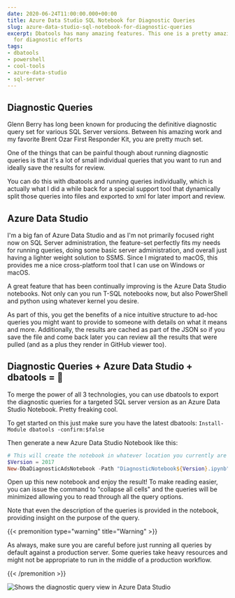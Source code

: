 ```yaml
---
date: 2020-06-24T11:00:00.000+00:00
title: Azure Data Studio SQL Notebook for Diagnostic Queries
slug: azure-data-studio-sql-notebook-for-diagnostic-queries
excerpt: Dbatools has many amazing features. This one is a pretty amazing quick win
  for diagnostic efforts
tags:
- dbatools
- powershell
- cool-tools
- azure-data-studio
- sql-server
---
```


## Diagnostic Queries

Glenn Berry has long been known for producing the definitive diagnostic query set for various SQL Server versions. Between his amazing work and my favorite Brent Ozar First Responder Kit, you are pretty much set.

One of the things that can be painful though about running diagnostic queries is that it's a lot of small individual queries that you want to run and ideally save the results for review.

You can do this with dbatools and running queries individually, which is actually what I did a while back for a special support tool that dynamically split those queries into files and exported to xml for later import and review.

## Azure Data Studio

I'm a big fan of Azure Data Studio and as I'm not primarily focused right now on SQL Server administration, the feature-set perfectly fits my needs for running queries, doing some basic server administration, and overall just having a lighter weight solution to SSMS. Since I migrated to macOS, this provides me a nice cross-platform tool that I can use on Windows or macOS.

A great feature that has been continually improving is the Azure Data Studio notebooks. Not only can you run T-SQL notebooks now, but also PowerShell and python using whatever kernel you desire.

As part of this, you get the benefits of a nice intuitive structure to ad-hoc queries you might want to provide to someone with details on what it means and more. Additionally, the results are cached as part of the JSON so if you save the file and come back later you can review all the results that were pulled (and as a plus they render in GitHub viewer too).

## Diagnostic Queries + Azure Data Studio + dbatools = 🎉

To merge the power of all 3 technologies, you can use dbatools to export the diagnostic queries for a targeted SQL server version as an Azure Data Studio Notebook. Pretty freaking cool.

To get started on this just make sure you have the latest dbatools: `Install-Module dbatools -confirm:$false`

Then generate a new Azure Data Studio Notebook like this:

```powershell
# This will create the notebook in whatever location you currently are in
$Version = 2017
New-DbaDiagnosticAdsNotebook -Path "DiagnosticNotebook${Version}.ipynb" -TargetVersion $Version
```

Open up this new notebook and enjoy the result! To make reading easier, you can issue the command to "collapse all cells" and the queries will be minimized allowing you to read through all the query options.

Note that even the description of the queries is provided in the notebook, providing insight on the purpose of the query.

{{< premonition type="warning" title="Warning" >}}

As always, make sure you are careful before just running all queries by default against a production server.
Some queries take heavy resources and might not be appropriate to run in the middle of a production workflow.

{{< /premonition >}}

![Shows the diagnostic query view in Azure Data Studio](/images/2020-06-23_13-23-07_azure_data_studio.png "Azure Data Studio Diagnostic Queries")
